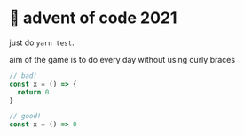 # 🎄 advent of code 2021

just do `yarn test`.

aim of the game is to do every day without using curly braces

```ts
// bad!
const x = () => {
  return 0
}

// good!
const x = () => 0
```

